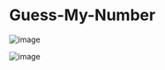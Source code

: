 # Guess-My-Number

![image](https://user-images.githubusercontent.com/111076291/215324729-86cf4bfb-77f1-4ed2-9057-8375cc9151bd.png)

![image](https://user-images.githubusercontent.com/111076291/215324818-5b882895-dda0-4867-80fc-5bb8013b1f96.png)

